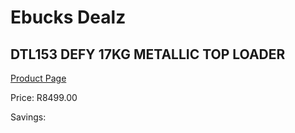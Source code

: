 
# Ebucks Dealz
## DTL153 DEFY 17KG METALLIC TOP LOADER
[Product Page](https://www.ebucks.com/web/shop/productSelected.do?prodId=1227897740&catId=704981826)

Price: R8499.00

Savings: 


	